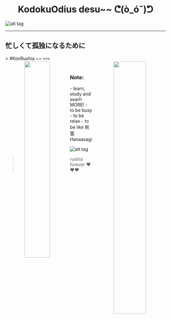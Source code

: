 <h1 align="center"> KodokuOdius desu~~ ᕦ(ò_óˇ)ᕤ </h1>

![alt tag](https://www.codewars.com/users/KodokuOdius/badges/micro)

<hr>
<h2> 忙しくて孤独になるために </h2>
> #KonRushia ~~ 💀💀💀

<div align='center'>

<img align="right" width="45%" src="https://github-readme-stats.vercel.app/api?username=KodokuOdius&count_private=true&show_icons=true&theme=dracula&include_all_commits=true">

<img align="left" width="39.7%" src="https://cheesits456-readme-stats.vercel.app/api/top-langs?username=KodokuOdius&hide_border=true&hide=C,Assembly,Makefile,Arduino,Batchfile&layout=compact&card_width=275&card_width=400&bg_color=0d1117&title_color=87cefa&text_color=fff">

</div>
<br>
<h3> Note: </h3>
- learn, study and searh MORE!
- to be busy
- to be relax
- to be like 秋葉 Hanaasagi

![alt tag](https://c.tenor.com/21J48OhClU0AAAAC/himawari-furutani.gif)


> rushia forever ❤❤❤
